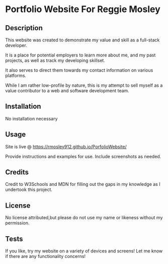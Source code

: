 # Portfolio Website For Reggie Mosley

## Description

This website was created to demonstrate my value and skill as a full-stack developer. 

It is a place for potential employers to learn more about me, and my past projects, as well as track my developing skillset. 

It also serves to direct them towards my contact information on various platforms.

While I am rather low-profile by nature, this is my attempt to sell myself as a value contributor to a web and software development team.

## Installation

No installation necessary

## Usage

Site is live @ https://rmosley912.github.io/PorfolioWebsite/

Provide instructions and examples for use. Include screenshots as needed.



## Credits

Credit to W3Schools and MDN for filling out the gaps in my knowledge as I undertook this project.

## License

No license attributed,but please do not use my name or likeness without my permission.

## Tests

If you like, try my website on a variety of devices and screens! Let me know if there are any functionality concerns!
